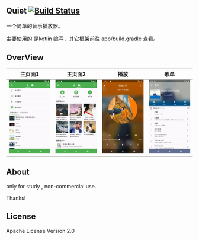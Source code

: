 ## Quiet [![Build Status](https://travis-ci.org/boyan01/MusicPlayer.svg?branch=master)](https://travis-ci.org/summerlly/MusicPlayer) 

一个简单的音乐播放器。

主要使用的 是kotlin 编写，其它框架前往 app/build.gradle 查看。

## OverView

| 主页面1 | 主页面2 | 播放 | 歌单 |
| :--: | :--: | :--: | :--: |
| ![](./images/main.webp) |  ![](./images/main_2.webp)    |                                               ![](./images/playing.webp)                |  ![](./images/playlist_detail.webp)  |

##  About

only for study , non-commercial use.

 Thanks!

## License

Apache License Version 2.0

